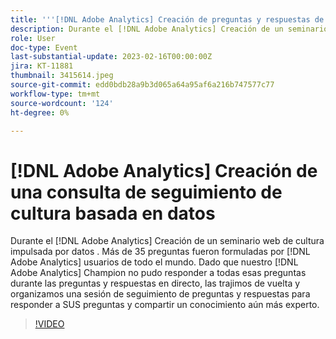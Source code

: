 ```yaml
---
title: '''[!DNL Adobe Analytics] Creación de preguntas y respuestas de seguimiento de cultura impulsada por datos'
description: Durante el [!DNL Adobe Analytics] Creación de un seminario web de cultura impulsada por datos . Más de 35 preguntas fueron formuladas por [!DNL Adobe Analytics] usuarios de todo el mundo. Dado que nuestro [!DNL Adobe Analytics] Champion no pudo responder a todas esas preguntas durante las preguntas y respuestas en directo, las trajimos de vuelta y organizamos una sesión de seguimiento de preguntas y respuestas para responder a SUS preguntas y compartir un conocimiento aún más experto.
role: User
doc-type: Event
last-substantial-update: 2023-02-16T00:00:00Z
jira: KT-11881
thumbnail: 3415614.jpeg
source-git-commit: edd0bdb28a9b3d065a64a95af6a216b747577c77
workflow-type: tm+mt
source-wordcount: '124'
ht-degree: 0%

---
```


# [!DNL Adobe Analytics] Creación de una consulta de seguimiento de cultura basada en datos

Durante el [!DNL Adobe Analytics] Creación de un seminario web de cultura impulsada por datos . Más de 35 preguntas fueron formuladas por [!DNL Adobe Analytics] usuarios de todo el mundo. Dado que nuestro [!DNL Adobe Analytics] Champion no pudo responder a todas esas preguntas durante las preguntas y respuestas en directo, las trajimos de vuelta y organizamos una sesión de seguimiento de preguntas y respuestas para responder a SUS preguntas y compartir un conocimiento aún más experto.

>[!VIDEO](https://video.tv.adobe.com/v/3415614/?quality=12&learn=on)
